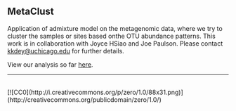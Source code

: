 ## MetaClust

Application of admixture model on the metagenomic data, where we try to cluster the samples or sites based onthe OTU abundance patterns. This work is in collaboration with Joyce HSiao and Joe Paulson. Please contact kkdey@uchicago.edu for further details. 

View our analysis so far  [here](https://github.com/CJHsiaoLab/metagenomics/metagenomics).

---
<br/>
[![CC0](http://i.creativecommons.org/p/zero/1.0/88x31.png)](http://creativecommons.org/publicdomain/zero/1.0/)
